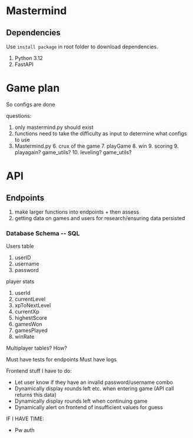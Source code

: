 # Mastermind
## Dependencies
Use `install package` in root folder to download dependencies.
1. Python 3.12
2. FastAPI

# Game plan
So configs are done

questions:
1. only mastermind.py should exist
2. functions need to take the difficulty as input to determine what configs to use
5. Mastermind.py
   6. crux of the game
   7. playGame
   8. win
   9. scoring
   9. playagain? game_utils?
   10. leveling? game_utils?


# API
## Endpoints
1. make larger functions into endpoints + then assess
2. getting data on games and users for research/ensuring data persisted

### Database Schema -- SQL
Users table
1. userID
2. username
2. password

player stats
1. userId
2. currentLevel
3. xpToNextLevel
4. currentXp
5. highestScore
6. gamesWon
7. gamesPlayed
8. winRate

Multiplayer tables? How?

Must have tests for endpoints
Must have logs

Frontend stuff I have to do:
- Let user know if they have an invalid password/username combo
- Dynamically display rounds left etc. when entering game (API call returns this data)
- Dynamically display rounds left when continuing game
- Dynamically alert on frontend of insufficient values for guess 

IF I HAVE TIME:
- Pw auth